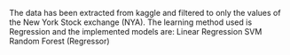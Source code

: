 The data has been extracted from kaggle and filtered to only the values of the New York Stock exchange (NYA).
The learning method used is Regression and the implemented models are: 
Linear Regression
SVM
Random Forest (Regressor)
